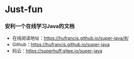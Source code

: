 # Just-fun


### 安利一个在线学习Java的文档

- 在线阅读地址：https://hufrancis.github.io/super-java/#/
- Github：https://hufrancis.github.io/super-java
- 码云：https://superhuff.gitee.io/super-java
